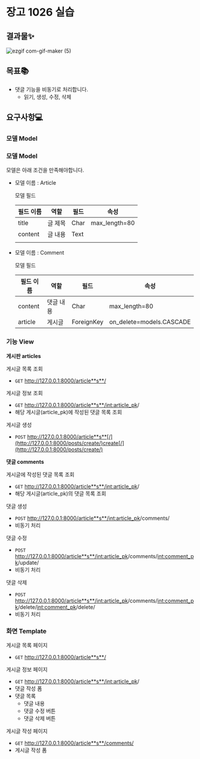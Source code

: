# 장고 1026 실습
## 결과물✨
![ezgif com-gif-maker (5)](https://user-images.githubusercontent.com/74820869/198835322-7889ecc5-68fd-4ca8-a1a0-38514ae8e335.gif)

## 목표📚

- 댓글 기능을 비동기로 처리합니다.
  - 읽기, 생성, 수정, 삭제

## 요구사항💻

### 모델 Model

### 모델 Model

모델은 아래 조건을 만족해야합니다.

- 모델 이름 : Article
    
    모델 필드
    
    | 필드 이름 | 역할 | 필드 | 속성 |
    | --- | --- | --- | --- |
    | title | 글 제목 | Char | max_length=80 |
    | content | 글 내용 | Text |  |
    |  |  |  |  |

- 모델 이름 : Comment
    
    모델 필드
    
    | 필드 이름 | 역할 | 필드 | 속성 |
    | --- | --- | --- | --- |
    | content | 댓글 내용 | Char | max_length=80 |
    | article | 게시글 | ForeignKey | on_delete=models.CASCADE |

### 기능 View

**게시판 articles** 

게시글 목록 조회

- `GET` http://127.0.0.1:8000/article**s**/

게시글 정보 조회

- `GET` http://127.0.0.1:8000/article**s**/<int:article_pk>/
- 해당 게시글(article_pk)에 작성된 댓글 목록 조회

게시글 생성

- `POST` http://127.0.0.1:8000/article**s**[/](http://127.0.0.1:8000/posts/create/)create[/](http://127.0.0.1:8000/posts/create/)

**댓글 comments**

게시글에 작성된 댓글 목록 조회

- `GET` http://127.0.0.1:8000/article**s**/<int:article_pk>/
- 해당 게시글(article_pk)의 댓글 목록 조회

댓글 생성

- `POST` http://127.0.0.1:8000/article**s**/<int:article_pk>/comments/
- 비동기 처리

댓글 수정
- `POST` http://127.0.0.1:8000/article**s**/<int:article_pk>/comments/<int:comment_pk>/update/
- 비동기 처리

댓글 삭제

- `POST` http://127.0.0.1:8000/article**s**/<int:article_pk>/comments/<int:comment_pk>/delete/<int:comment_pk>/delete/
- 비동기 처리

### 화면 Template

게시글 목록 페이지

- `GET` http://127.0.0.1:8000/article**s**/

게시글 정보 페이지

- `GET` http://127.0.0.1:8000/article**s**/<int:article_pk>/
- 댓글 작성 폼
- 댓글 목록
    - 댓글 내용
    - 댓글 수정 버튼
    - 댓글 삭제 버튼

게시글 작성 페이지

- `GET` http://127.0.0.1:8000/article**s**/comments/
- 게시글 작성 폼